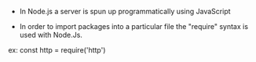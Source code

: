 - In Node.js a server is spun up programmatically using JavaScript

- In order to import packages into a particular file the "require" syntax is used with Node.Js. 

ex: const http = require('http')